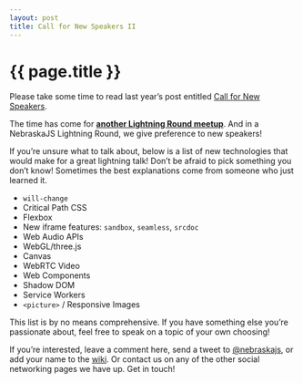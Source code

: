 ```yaml
---
layout: post
title: Call for New Speakers II
---
```


# {{ page.title }}

Please take some time to read last year’s post entitled [Call for New Speakers](/2013/call-for-new-speakers/).

The time has come for **[another Lightning Round meetup](http://www.meetup.com/nebraskajs/events/181849992/)**. And in a NebraskaJS Lightning Round, we give preference to new speakers!

If you’re unsure what to talk about, below is a list of new technologies that would make for a great lightning talk! Don’t be afraid to pick something you don’t know! Sometimes the best explanations come from someone who just learned it.

 * `will-change`
 * Critical Path CSS
 * Flexbox
 * New iframe features: `sandbox`, `seamless`, `srcdoc`
 * Web Audio APIs
 * WebGL/three.js
 * Canvas
 * WebRTC Video
 * Web Components
 * Shadow DOM
 * Service Workers
 * `<picture>` / Responsive Images

This list is by no means comprehensive. If you have something else you’re passionate about, feel free to speak on a topic of your own choosing!

If you’re interested, leave a comment here, send a tweet to [@nebraskajs](https://twitter.com/nebraskajs), or add your name to the [wiki](https://github.com/NebraskaJS/Wiki/wiki/Speaker-Backlog). Or contact us on any of the other social networking pages we have up. Get in touch!